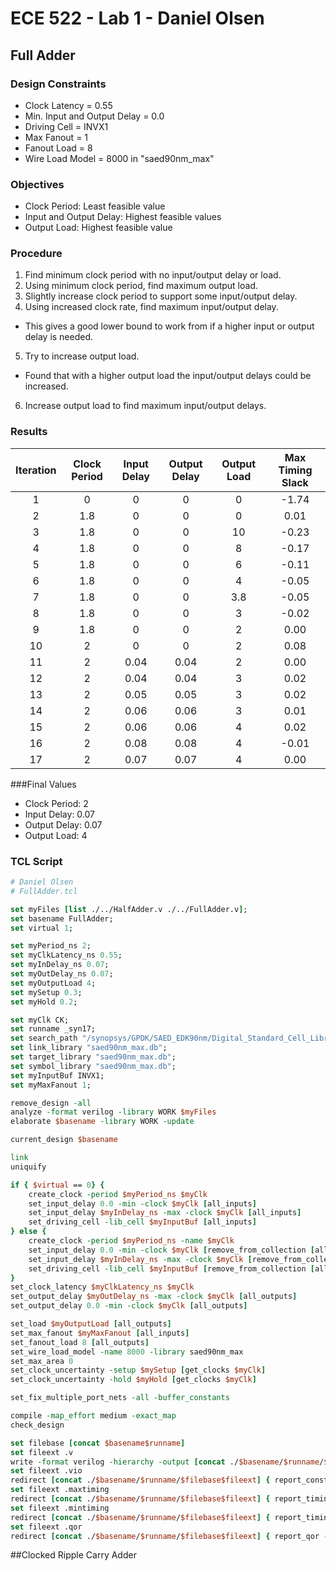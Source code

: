 # ECE 522 - Lab 1 - Daniel Olsen

## Full Adder

### Design Constraints
* Clock Latency = 0.55
* Min. Input and Output Delay = 0.0
* Driving Cell = INVX1
* Max Fanout = 1
* Fanout Load = 8
* Wire Load Model = 8000 in "saed90nm_max"

### Objectives
* Clock Period: Least feasible value
* Input and Output Delay: Highest feasible values
* Output Load: Highest feasible value

### Procedure
1. Find minimum clock period with no input/output delay or load.
2. Using minimum clock period, find maximum output load.
3. Slightly increase clock period to support some input/output delay.
4. Using increased clock rate, find maximum input/output delay.
  * This gives a good lower bound to work from if a higher input or output delay is needed.
5. Try to increase output load.
  * Found that with a higher output load the input/output delays could be increased.
6. Increase output load to find maximum input/output delays.

### Results
| Iteration | Clock Period    | Input Delay | Output Delay | Output Load | Max Timing Slack |
|:---------:|:---------------:|:-----------:|:------------:|:-----------:|:----------------:|
| 1         | 0               | 0           | 0            | 0           | -1.74            |
| 2         | 1.8             | 0           | 0            | 0           | 0.01             |
| 3         | 1.8             | 0           | 0            | 10          | -0.23            |
| 4         | 1.8             | 0           | 0            | 8           | -0.17            |
| 5         | 1.8             | 0           | 0            | 6           | -0.11            |
| 6         | 1.8             | 0           | 0            | 4           | -0.05            |
| 7         | 1.8             | 0           | 0            | 3.8         | -0.05            |
| 8         | 1.8             | 0           | 0            | 3           | -0.02            |
| 9         | 1.8             | 0           | 0            | 2           | 0.00             |
| 10        | 2               | 0           | 0            | 2           | 0.08             |
| 11        | 2               | 0.04        | 0.04         | 2           | 0.00             |
| 12        | 2               | 0.04        | 0.04         | 3           | 0.02             |
| 13        | 2               | 0.05        | 0.05         | 3           | 0.02             |
| 14        | 2               | 0.06        | 0.06         | 3           | 0.01             |
| 15        | 2               | 0.06        | 0.06         | 4           | 0.02             |
| 16        | 2               | 0.08        | 0.08         | 4           | -0.01            |
| 17        | 2               | 0.07        | 0.07         | 4           | 0.00             |

###Final Values
* Clock Period: 2
* Input Delay: 0.07
* Output Delay: 0.07
* Output Load: 4

### TCL Script
```tcl
# Daniel Olsen
# FullAdder.tcl

set myFiles [list ./../HalfAdder.v ./../FullAdder.v];
set basename FullAdder;
set virtual 1;

set myPeriod_ns 2;
set myClkLatency_ns 0.55;
set myInDelay_ns 0.07;
set myOutDelay_ns 0.07;
set myOutputLoad 4;
set mySetup 0.3;
set myHold 0.2;

set myClk CK;
set runname _syn17;
set search_path "/synopsys/GPDK/SAED_EDK90nm/Digital_Standard_Cell_Library/synopsys/models";
set link_library "saed90nm_max.db";
set target_library "saed90nm_max.db";
set symbol_library "saed90nm_max.db";
set myInputBuf INVX1;
set myMaxFanout 1;

remove_design -all
analyze -format verilog -library WORK $myFiles
elaborate $basename -library WORK -update

current_design $basename

link
uniquify

if { $virtual == 0} {
	create_clock -period $myPeriod_ns $myClk
	set_input_delay 0.0 -min -clock $myClk [all_inputs]
	set_input_delay $myInDelay_ns -max -clock $myClk [all_inputs]
	set_driving_cell -lib_cell $myInputBuf [all_inputs]
} else {
	create_clock -period $myPeriod_ns -name $myClk
	set_input_delay 0.0 -min -clock $myClk [remove_from_collection [all_inputs] $myClk]
	set_input_delay $myInDelay_ns -max -clock $myClk [remove_from_collection [all_inputs] $myClk]
	set_driving_cell -lib_cell $myInputBuf [remove_from_collection [all_inputs] $myClk]
}
set_clock_latency $myClkLatency_ns $myClk
set_output_delay $myOutDelay_ns -max -clock $myClk [all_outputs]
set_output_delay 0.0 -min -clock $myClk [all_outputs]

set_load $myOutputLoad [all_outputs]
set_max_fanout $myMaxFanout [all_inputs]
set_fanout_load 8 [all_outputs]
set_wire_load_model -name 8000 -library saed90nm_max
set_max_area 0
set_clock_uncertainty -setup $mySetup [get_clocks $myClk]
set_clock_uncertainty -hold $myHold [get_clocks $myClk]

set_fix_multiple_port_nets -all -buffer_constants

compile -map_effort medium -exact_map
check_design

set filebase [concat $basename$runname]
set fileext .v
write -format verilog -hierarchy -output [concat ./$basename/$runname/$filebase$fileext]
set fileext .vio
redirect [concat ./$basename/$runname/$filebase$fileext] { report_constraint -all_violators }
set fileext .maxtiming
redirect [concat ./$basename/$runname/$filebase$fileext] { report_timing -path full -delay max -nworst 5 }
set fileext .mintiming
redirect [concat ./$basename/$runname/$filebase$fileext] { report_timing -path full -delay min -nworst 5 }
set fileext .qor
redirect [concat ./$basename/$runname/$filebase$fileext] { report_qor -significant_digits 4 }
```

##Clocked Ripple Carry Adder
